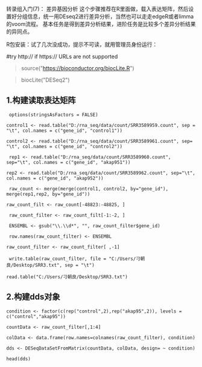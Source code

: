 转录组入门(7)： 差异基因分析
这个步骤推荐在R里面做，载入表达矩阵，然后设置好分组信息，统一用DEseq2进行差异分析，当然也可以走走edgeR或者limma的voom流程。
基本任务是得到差异分析结果，进阶任务是比较多个差异分析结果的异同点。

R包安装：试了几次没成功，提示不可读，就用管理员身份运行：

#try http:// if https:// URLs are not supported

>source("https://bioconductor.org/biocLite.R")

>biocLite("DESeq2")

1.构建读取表达矩阵
---
` options(stringsAsFactors = FALSE)`

`control1 <- read.table("D:/rna_seq/data/count/SRR3589959.count", sep = "\t", col.names = c("gene_id", "control1"))`

`control2 <- read.table("D:/rna_seq/data/count/SRR3589961.count", sep= "\t", col.names = c("gene_id", "control2"))`

` rep1 <- read.table("D:/rna_seq/data/count/SRR3589960.count", sep="\t", col.names = c("gene_id", "akap951"))`

`rep2 <- read.table("D:/rna_seq/data/count/SRR3589962.count", sep="\t", col.names = c("gene_id", "akap952"))`

` raw_count <- merge(merge(control1, control2, by="gene_id"), merge(rep1,rep2, by="gene_id"))`

`raw_count_filt <- raw_count[-48823:-48825, ]`

` raw_count_filter <- raw_count_filt[-1:-2, ]`

` ENSEMBL <- gsub("\\.\\d*", "", raw_count_filter$gene_id)`

` row.names(raw_count_filter) <- ENSEMBL`

 `raw_count_filter <- raw_count_filter[ ,-1]`

` write.table(raw_count_filter, file = "C:/Users/刁朝良/Desktop/SRR3.txt", sep = "\t")`

`read.table("C:/Users/刁朝良/Desktop/SRR3.txt")`

2.构建dds对象
----
`condition <- factor(c(rep("control",2),rep("akap95",2)), levels = c("control","akap95"))`

`countData <- raw_count_filter[,1:4]`

`colData <- data.frame(row.names=colnames(raw_count_filter), condition)`

`dds <- DESeqDataSetFromMatrix(countData, colData, design= ~ condition)`

`head(dds)`
